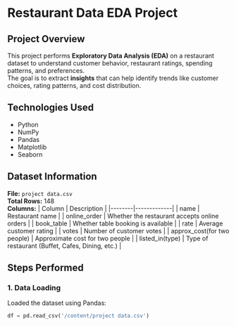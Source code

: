 # Restaurant Data EDA Project

## Project Overview
This project performs **Exploratory Data Analysis (EDA)** on a restaurant dataset to understand customer behavior, restaurant ratings, spending patterns, and preferences.  
The goal is to extract **insights** that can help identify trends like customer choices, rating patterns, and cost distribution.

## Technologies Used
- Python
- NumPy
- Pandas
- Matplotlib
- Seaborn

## Dataset Information
**File:** `project data.csv`  
**Total Rows:** 148  
**Columns:**
| Column | Description |
|--------|-------------|
| name | Restaurant name |
| online_order | Whether the restaurant accepts online orders |
| book_table | Whether table booking is available |
| rate | Average customer rating |
| votes | Number of customer votes |
| approx_cost(for two people) | Approximate cost for two people |
| listed_in(type) | Type of restaurant (Buffet, Cafes, Dining, etc.) |

## Steps Performed

### 1. Data Loading
Loaded the dataset using Pandas:
```python
df = pd.read_csv('/content/project data.csv')

